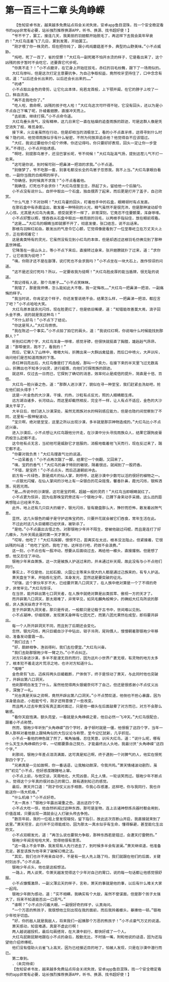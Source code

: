 # 第一百三十二章 头角峥嵘
        【告知安卓书友，越来越多免费站点将会关闭失效，安卓app鱼目混珠，找一个安全稳定看书的app非常有必要，站长强烈推荐换源APP，听书、换源、找书超好使！】
       “爷不干了，罢工，接连几天，我美丽的羽翅都开始脱毛了，再这样下去我会英年早衰的！”大红鸟连着飞了几日，累到发蔫，开始罢工。
       “刚才喂了你一株灵药，现在把你炖了，跟小鸡炖蘑菇差不多，典型的山野美味。”小不点威胁。
       “炖吧，死了一百了，省的受罪！”大红鸟一副死猪不怕开水烫的样子，它是看出来了，这个凶残的孩子暂时不会吃它，还要靠它代步呢。
       “你真不走？！”小不点磨牙，在它身上开始狂拔毛，赤红的羽毛纷舞，跟下了一场雨似的。
       大红鸟惨叫，但是这次打定主意要抗争，为自己争取权益，竟然咬牙坚持住了，口中念念有词，道：“以后还会长出来的，以后还会长出来的……”
       “吭哧”
       小不点取出金色的骨剪，让它化出本体，宛若龙首般，上下颚开阖，在它的脖子上咬了一口，鲜血流淌。
       “再不走我吃你了。”
       “吃人啦，救命啊，凶残的孩子吃人啦！”大红鸟这次可吓得不轻，它没有回头，还以为是小不点自己下嘴了呢，扑棱着翅膀，直接冲天而上。
       “去前面，继续打探。”小不点命令道。
       大红鸟垂头丧气，没有精神，这几日来它一直在枯燥的追查雨族的踪迹，可是这群人像是凭空消失了般，难觅身影。
       接下来，火云雀虽然在行动，但是却相当的消极怠工，看的小不点直牙疼，这得寻到什么时候？隐约间，他觉得雨族似乎有什么秘密，不然为何放弃追杀他？他觉得自不应该错过。
       “大红，我说过要给你介绍个师傅，你还记得吗，你只要好好表现，回头一定让你一步登天。”不得已，小不点开始诱惑。
       “啊呸，别提那鸟崽子，还没巴掌长呢，爷不伺候！”大红鸟趾高气扬，提到这茬儿气不打一处来。
       “这可是你说，到时候可别一把鼻涕一把泪的求我。”小不点道。
       “别做梦了，爷不吃那一套，别拿毛都没长全的鸟崽子忽悠我，我不上当。”大红鸟拿眼白看他，一副你当我的白痴啊的样子。
       “你确信，到时候真不求我？”小不点看着他。
       “我确信，打死也不会求你！”大红鸟信誓旦旦，昂起了头，留给他一个后脑勺。
       小不点没有说什么，自怀中取出一个石盒，独自摆弄了起来，而后更是打开了盖子，自己欣赏。
       “什么气息？不对劲啊！”大红鸟霍的回头，盯着他手中的石盒，眼睛顿时有点发直。
       在那石盒中有赤霞溢出，散发着一种特别的火光，精气虽然不是很充沛，但是那种波动却令人心惊。尤其是大红鸟为禽类，感受就更不一样了，非常深刻，它竟忍不住要颤栗，浑身哆嗦。
       小不点好整以暇，慢吞吞从石盒中取出一根亮丽的羽毛，以两根手指拈住，放在眼前观看。
       “这是……”大红鸟的眼睛当即就挪不开了，彻底发傻，张口结舌，说不出话来。
       那根鸟羽鲜红如血，散发出的气息令它心颤，它觉得像是看到了一位至尊屹立在万丈天火上方，正在俯视着它！
       这是禽类特有的灵光，它虽然没有见到小红鸟的本体，但是却透过这根羽毛仿佛见到了那种盖世神威。
       它降落在一座山头上，等小不点下来后，直接转过身来，张开翅膀就扑了过来，道：“求你了，让它收我为徒吧？”
       “咦，你刚才还不是在鄙薄，说打死也不会求我吗？”小不点坐在一块大石上，故作惊讶的问道。
       “这不是还没打死吗？所以，一定要收我为徒啊！”大红鸟脸皮厚的能当盾牌，很无耻的说道。
       “我记得有人说，那个鸟崽子……”小不点笑眯眯。
       “我错了，那是我师傅，怎么能如此大不敬，我一定悔改……”大红鸟一把鼻涕一把泪，一副痛悔的样子。
       “我当时说，你肯定这个样子，你还发誓说绝不会，结果怎么样，一把鼻涕一把泪，都应言了吧？”小不点哈哈大笑。
       大红鸟原本就赤光闪烁，现在脸更红了，但是依旧嘴硬，道：“知错能改善莫大焉，浪子回头金不换，说的就是我这种鸟！”
       “不什么好鸟！”小不点下了结论。
       “你这是骂人。”大红鸟愤愤。
       “我在陈述一个事实。”小不点拍了拍它的肩头，道：“我说红红啊，你说咱什么时候能找到那群人？”
       听到红红两个字，大红鸟浑身一哆嗦，感觉牙碜，但很快就挺直了胸膛，雄赳赳气昂昂，道：“那帮傻货，跑不了，看我的！”
       而后，它窜入了山林中，嗷嗷大叫，折腾出来一大群凶禽猛兽，而后口中喷火，大声训斥，询问他们是否知道雨族的下落。
       赤红神羽亮出后，大红鸟像是打了鸡血般，那叫一个卖力，在接下来的半天里飞过无数高山，折腾出也不知多少凶灵，进行威慑，向他们打探雨族的踪迹。
       就这样，仅过去一日而已，它探到了确切的消息，效率何止是成倍的提升，简直是十倍、百倍。
       大红鸟一脸兴奋之色，道：“那群人进沙漠了，貌似在寻一种至宝，我们赶紧去洗劫吧，抢在他们前头得手！”
       这是一片金色的大沙漠，干燥、灼热，沙粒有点反光，照的人眼睛都生疼。
       远方湖泊诸多，长河绕山，而这里却截然相反，完全不一样，让人有点不适应，金色的大沙漠太干旱了。
       大半日后，他们进入沙漠深处，虽然无雨族对水的特别感应能力，但是也隐约间觉察到了不同，这里有一股神秘波动。
       “宝贝啊，绝对是至宝，这里之所以出现沙漠，多半就是那宗神物造成的。”大红鸟比小不点还兴奋。
       进入沙漠后，小不点想让大红鸟跟他分开走，在沙漠中分头寻找雨族众人，结果它跟狗皮膏药般怎么赶都不走。
       这令他有点无言，当初他可是威胁它才屈服的，消极地载着他飞天而行，现在反过来了，踹它都不走。
       “你要对我负责！”大红鸟理直气壮的说道。
       “一边呆着去！”小不点再次踹了一脚，结果它一个倒翻，又回来了。
       “咦，宝药的香气！”大红鸟的鼻子特别的敏锐，隔着很远，就闻到了一股药香。
       “不错，是宝药！”小不点点头，而后迅速朝前冲去。
       前方有一片绿色，那是成片的仙人掌，刺呼呼，这是沙漠中少数可以活的很好的植物之一。
       一点银光闪耀，在仙人掌间的沙地上有一朵银白的花朵摇曳，馨香扑鼻，霞光闪烁，银辉洒落，宛若光雨。
       “是……传说中的沙漠银，这可是宝药啊，超越一般的灵药！”大红鸟当即眼睛就红了。
       小不点更为惊异，因为在那株宝药旁还有一个银袍少年，已蹲下身来动手采摘，这么远的距离想阻止已经来不及。
       此外，地上还有几只巨大的蝎子，银光闪烁，皆有磨盘那么大，狰狞而恐怖，散发着凶煞气息。
       显然，这几头银色的蝎子是守护这株宝药的，只要开花就会被它们吞食，常年生活在此。
       不过此时这几头巨蝎都已经伏诛，被斩杀了。
       “是他。”小不点露出古怪之色，对那银袍少年并不陌生，曾被他敲过闷棍，而且是连打了好几榔头，为补天阁此届的第一天才萧天。
       “哎呀，他吃了！”大红鸟跺脚，恨恨不已，距离实在太远，根本没法阻止。但紧接着，它很凶残的叫道：“他吃了宝药，我吃了他，这样总行吧，药效不会浪费。”
       这一刻，小不点也有一股冲动，想要从后面绕过去，再给他一榔头，直接撂倒。但是想了想，他又忍住了冲动。
       银袍少年来自萧族，这一次是被族人护送过来的，并未通过补天阁，故此没有与小不点他们同行。
       事实上，不仅是他，比如石毅、火国公主等来头很大的人都是通过己族来的，有专人护送。
       萧天盘坐下来，开始炼化宝药，浑身发光，显然这是要突破的征兆。
       “好强，这个家伙年岁不大，已经要开第八口洞天了，在人族中绝对算是一个了不得的奇才，非常罕见。”大红鸟惊讶。
       在当世，能开辟出第七口洞天者，在人族中就绝对算是出类拔萃、傲视一方的天才了。
       而开辟第八口洞天，那太艰难了，异常罕见，如凤毛麟角般稀少。的确如大红鸟所说的那般，非人族天纵奇才不可为。
       至于开辟第九洞天者，那只是传说，一般都只是记载于古书中，世间难以见到。
       小不点凝神，仔细观察，发现萧天身畔有七团光芒，而第八团光果然在成型，即将要开辟出。
       每一个人所开辟洞天不同，而且到了后期还会变化。
       忽然，银光闪烁，两只巨蝎自沙子中钻出，钳子冷冽，尾钩慑人，慢慢朝着那银袍少年移动，准备发动雷霆一击。
       “我们过去！”
       “好，鹬蚌相争，渔翁得利，我们去捡便宜。”大红鸟兴奋。
       “我们去助那银袍少年一臂之力。”小不点纠正。
       对方只身进沙漠，多半不是漫无目的而行，因为这片小世界广袤无垠，有灵物的地方太多了，根本犯不着走这片荒凉之地，也许对方知道什么。
       “喀嚓”
       金色骨剪飞出，迅疾将两头巨蝎截断，尸体倒下，终于是惊动了萧天，与此同时他也突破了，开辟出第八口洞天。
       他刹那明白发生了什么，虽然他觉得两头银蝎奈何不了自己，但还是很感谢小不点仗义出手，深施了一礼。
       “兄台真是天纵之资啊，竟然开辟出第八口洞天。”小不点赞叹道，他倒也不担心暴露，因为浑身是血迹，小脸脏兮兮，刚才还特意做了一些改变。
       而且两人过去毕竟没有真正面对面过，只是他一榔头在后面敲晕了对方而已，对方不会那么敏感。
       “看你天庭饱满，额头亮堂，一看就是头角峥嵘之辈，他日必然一飞冲天。”大红鸟很配合，跟着小不点称赞。
       然而，银袍少年听到“头角峥嵘”四个字时，身子顿时就是一僵，他恨极了这四个字，当年一群人那样对着他额上跟犄角似的大包议论与称赞，至今记忆犹新，几乎抓狂。
       小不点一看他的神色就了然了，嘴角抽搐，忍住笑意，训斥大红鸟，道：“说什么呢，哪有什么天生头角峥嵘的少年，一切都要靠自己努力，才能最终出人头地，我最讨厌‘头角峥嵘’这四个字。”
       刹那间，银袍少年差点泪流满面，这可真是知己啊，终于遇到一个对脾气的人，他实在恨死那四个字了。
       “兄弟真是一见如故啊，你一番话语，让我触动颇深，令我共鸣。”萧天情绪波动剧烈，虽然“初见”小不点，但好感度蹭蹭地上窜。
       小不点上前，与他交谈，天南地北，大荒凶兽，风土人情，一轮谈笑而过。银袍少年不断点头，觉得这个少年真的很对自己的胃口，颇有遇到知己的感觉。
       最后，萧天开口道：“刚才你仗义出手相救，令我心存感激，这样吧，你与我同行，我也许能送你一场大机缘。”
       “什么机缘？”小不点好奇。
       “太一真水！”银袍少年露出凝重之色，道出这四个字。
       小不点大吃一惊，他自然听闻过这种东西，那可是圣物，连上古诸神祭炼兵器时都会用到，价值连城，只要出现一滴就会让人打破头颅去争抢。
       “数百年前，我的一位祖上曾发现端倪，留下指引，故此这次百断山开启，我直接就来到了这里。”萧天坦言，此行并不见得能成功，因为那太一真水似乎有生命，懂得躲避，甚至能化生出符文。
       小不点双眼发光，道：“再怎么说也要努力争取，那种东西若是错过，会遭天打雷劈的。”
       银袍少年闻言哈哈大笑，觉得他很有意思。
       “这一路上不会平静，我发现有人先行进去了，到时候多半会有波澜。”萧天继续道，他准备充足，甚至该族为他寻来了破解幻境之法。
       “其实，我们也许不用亲自动手，不是有一批人先上路了吗，我们就跟在他们的后面，关键时刻出手。”小不点道。
       银袍少年点头，他也是这般想法。
       一路上，两人谈笑，令萧天越发觉得这个少年对自己的胃口，说的每一句话都让他感觉很舒服。
       小不点慷慨激昂，一副义薄云天的样子，言称，萧天的事就是他的事，以后有什么难关大家一起闯。
       银袍少年颇为感动，道：“实不相瞒，我确实有个大敌，虽然不曾谋面，但是那个孩子太强大了，将来不知道能否出一口恶气。”
       “谁啊？”小不点扑闪着大眼，一副很好奇的样子，认真询问。
       “一个万恶的熊孩子，我很想他立刻出现在我的面前，而后我拎着榔头，暴揍他一顿。”银袍少年咬牙切齿。
       “好，你的敌人就是我敌人，将来我们一起揍那个万恶的熊孩子！”小不点豪气万丈的说道。
       萧天感动，知音难遇，真是不虚此行啊！
       两人越说越投机，最后勾肩搭背，在大漠中前行，都快好成了一个人。
       大红鸟屁颠屁颠地跟在小不点的身后，殷勤无比，不时插一嘴，附和他说的话语，因为还指望他介绍师傅呢。
       他们没有借助火云雀飞上高天，因为已经接近目的地了，怕被人发现，只是在沙漠中潜行而已。
       第二章到。
       .（未完待续）
       【告知安卓书友，越来越多免费站点将会关闭失效，安卓app鱼目混珠，找一个安全稳定看书的app非常有必要，站长强烈推荐换源APP，听书、换源、找书超好使！】